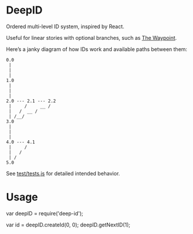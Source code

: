 # DeepID

Ordered multi-level ID system, inspired by React.

Useful for linear stories with optional branches, such as [The Waypoint](https://www.washingtonpost.com/graphics/world/lesbos/).

Here’s a janky diagram of how IDs work and available paths between them:

    0.0
     |
     |
     |
    1.0
     |
     |
     |
    2.0 --- 2.1 --- 2.2
     |     /     __ /
     |   /  __ /
     | /__/
    3.0
     |
     |
     |
    4.0 --- 4.1
     |     /
     |   /
     | /
    5.0

See [test/tests.js](test/tests.js) for detailed intended behavior.

# Usage

var deepID = require('deep-id');

var id = deepID.createId(0, 0);
deepID.getNextID(1);

